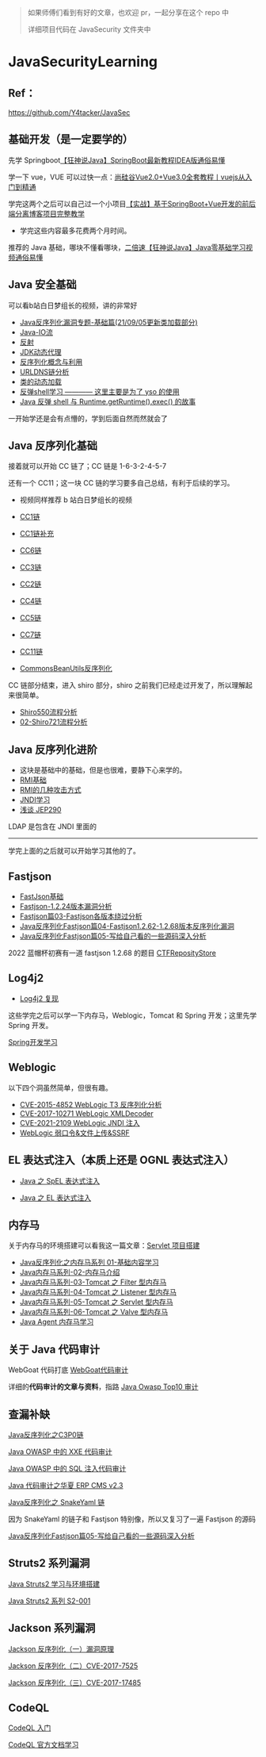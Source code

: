 > 如果师傅们看到有好的文章，也欢迎 pr，一起分享在这个 repo 中
>
> 详细项目代码在 JavaSecurity 文件夹中

# JavaSecurityLearning

## Ref：

 https://github.com/Y4tacker/JavaSec

## 基础开发（是一定要学的）

先学 Springboot[【狂神说Java】SpringBoot最新教程IDEA版通俗易懂](https://www.bilibili.com/video/BV1PE411i7CV)

学一下 vue，VUE 可以过快一点：[尚硅谷Vue2.0+Vue3.0全套教程丨vuejs从入门到精通](https://www.bilibili.com/video/BV1Zy4y1K7SH?spm_id_from=333.788.top_right_bar_window_custom_collection.content.click)

学完这两个之后可以自己过一个小项目[【实战】基于SpringBoot+Vue开发的前后端分离博客项目完整教学](https://www.bilibili.com/video/BV1PQ4y1P7hZ?vd_source=a4eba559e280bf2f1aec770f740d0645)

- 学完这些内容最多花费两个月时间。

推荐的 Java 基础，哪块不懂看哪块，[二倍速【狂神说Java】Java零基础学习视频通俗易懂](https://www.bilibili.com/video/BV12J41137hu?spm_id_from=333.337.search-card.all.click)

## Java 安全基础

可以看b站白日梦组长的视频，讲的非常好

- [Java反序列化漏洞专题-基础篇(21/09/05更新类加载部分)](https://www.bilibili.com/video/BV16h411z7o9?spm_id_from=333.788.top_right_bar_window_custom_collection.content.click)
- [Java-IO流](https://drun1baby.github.io/2022/05/30/Java-IO流/)
- [反射](https://drun1baby.github.io/2022/05/20/Java反序列化基础篇-02-Java反射与URLDNS链分析/)
- [JDK动态代理](https://drun1baby.github.io/2022/06/01/Java反序列化基础篇-04-JDK动态代理/)
- [反序列化概念与利用](https://drun1baby.github.io/2022/05/17/Java反序列化基础篇-01-反序列化概念与利用/)
- [URLDNS链分析](https://drun1baby.github.io/2022/05/20/Java反序列化基础篇-02-Java反射与URLDNS链分析/)
- [类的动态加载](https://drun1baby.github.io/2022/06/03/Java反序列化基础篇-05-类的动态加载/)
- [反弹shell学习 ———— 这里主要是为了 yso 的使用](https://drun1baby.github.io/2022/07/20/反弹shell学习/)
- [Java 反弹 shell 与 Runtime.getRuntime().exec() 的故事](https://drun1baby.github.io/2022/10/12/Java-反弹-shell-与-Runtime-getRuntime-exec-的故事/)

一开始学还是会有点懵的，学到后面自然而然就会了

## Java 反序列化基础

接着就可以开始 CC 链了；CC 链是 1-6-3-2-4-5-7

还有一个 CC11；这一块 CC 链的学习要多自己总结，有利于后续的学习。

- 视频同样推荐 b 站白日梦组长的视频

- [CC1链](https://drun1baby.github.io/2022/06/06/Java反序列化Commons-Collections篇01-CC1链/)

- [CC1链补充](https://drun1baby.github.io/2022/06/10/Java反序列化Commons-Collections篇02-CC1链补充/)

- [CC6链](https://drun1baby.github.io/2022/06/11/Java反序列化Commons-Collections篇03-CC6链/)

- [CC3链](https://drun1baby.github.io/2022/06/20/Java反序列化Commons-Collections篇04-CC3链/)

- [CC2链](https://drun1baby.github.io/2022/06/28/Java反序列化Commons-Collections篇05-CC2链/)

- [CC4链](https://drun1baby.github.io/2022/06/28/Java反序列化Commons-Collections篇06-CC4链/)

- [CC5链](https://drun1baby.github.io/2022/06/29/Java反序列化Commons-Collections篇07-CC5链/)

- [CC7链](https://drun1baby.github.io/2022/06/29/Java反序列化Commons-Collections篇08-CC7链/)

- [CC11链](https://drun1baby.github.io/2022/07/11/Java反序列化Commons-Collections篇09-CC11链/)

- [CommonsBeanUtils反序列化](https://drun1baby.github.io/2022/07/12/CommonsBeanUtils反序列化/)

CC 链部分结束，进入 shiro 部分，shiro 之前我们已经走过开发了，所以理解起来很简单。

- [Shiro550流程分析](https://drun1baby.github.io/2022/07/10/Java反序列化Shiro篇01-Shiro550流程分析/)
- [02-Shiro721流程分析](https://drun1baby.top/2023/03/08/Java反序列化Shiro篇02-Shiro721流程分析/)

## Java 反序列化进阶

- 这块是基础中的基础，但是也很难，要静下心来学的。
- [RMI基础](https://drun1baby.github.io/2022/07/19/Java反序列化之RMI专题01-RMI基础/)
- [RMI的几种攻击方式](https://drun1baby.github.io/2022/07/23/Java反序列化之RMI专题02-RMI的几种攻击方式/)
- [JNDI学习](https://drun1baby.github.io/2022/07/28/Java反序列化之JNDI学习/)
- [浅谈 JEP290](https://drun1baby.top/2023/04/18/浅谈-JEP290/)

LDAP 是包含在 JNDI 里面的

***

学完上面的之后就可以开始学习其他的了。

## Fastjson

- [FastJson基础](https://drun1baby.github.io/2022/08/04/Java反序列化Fastjson篇01-Fastjson基础/)
- [Fastjson-1.2.24版本漏洞分析](https://drun1baby.github.io/2022/08/06/Java反序列化Fastjson篇02-Fastjson-1-2-24版本漏洞分析/)
- [Fastjson篇03-Fastjson各版本绕过分析](https://drun1baby.github.io/2022/08/08/Java反序列化Fastjson篇03-Fastjson各版本绕过分析/)
- [Java反序列化Fastjson篇04-Fastjson1.2.62-1.2.68版本反序列化漏洞](https://drun1baby.github.io/2022/08/13/Java反序列化Fastjson篇04-Fastjson1-2-62-1-2-68版本反序列化漏洞/)
- [Java反序列化Fastjson篇05-写给自己看的一些源码深入分析](https://drun1baby.top/2022/10/19/Java反序列化Fastjson篇05-写给自己看的一些源码深入分析/)

2022 蓝帽杯初赛有一道 fastjson 1.2.68 的题目 [CTFReposityStore](https://github.com/Drun1baby/CTFReposityStore)

## Log4j2

- [Log4j2 复现](https://drun1baby.github.io/2022/08/09/Log4j2复现/)

这些学完之后可以学一下内存马，Weblogic，Tomcat 和 Spring 开发；这里先学 Spring 开发。 

[Spring开发学习](https://drun1baby.github.io/2022/08/18/Spring开发学习/)

## Weblogic 

以下四个洞虽然简单，但很有趣。

- [CVE-2015-4852 WebLogic T3 反序列化分析](https://drun1baby.top/2022/11/28/CVE-2015-4852-WebLogic-T3-反序列化分析/)
- [CVE-2017-10271 WebLogic XMLDecoder](https://drun1baby.top/2023/02/09/CVE-2017-10271-WebLogic-XMLDecoder/)
- [CVE-2021-2109 WebLogic JNDI 注入](https://drun1baby.top/2023/02/12/CVE-2021-2109-WebLogic-JNDI-注入/)
- [WebLogic 弱口令&文件上传&SSRF](https://drun1baby.top/2023/03/06/WebLogic-弱口令-文件上传-SSRF/)



## EL 表达式注入（本质上还是 OGNL 表达式注入）

- [Java 之 SpEL 表达式注入](https://drun1baby.github.io/2022/09/23/Java-之-SpEL-表达式注入/)

- [Java 之 EL 表达式注入](https://drun1baby.github.io/2022/09/23/Java-之-EL-表达式注入/)

## 内存马

关于内存马的环境搭建可以看我这一篇文章：[Servlet 项目搭建](https://drun1baby.github.io/2022/08/22/Servlet-项目搭建/)

- [Java反序列化之内存马系列 01-基础内容学习](https://drun1baby.github.io/2022/08/19/Java内存马系列-01-基础内容学习/)
- [Java内存马系列-02-内存马介绍](https://drun1baby.github.io/2022/08/21/Java内存马系列-02-内存马介绍/)
- [Java内存马系列-03-Tomcat 之 Filter 型内存马](https://drun1baby.github.io/2022/08/22/Java内存马系列-03-Tomcat-之-Filter-型内存马/)
- [Java内存马系列-04-Tomcat 之 Listener 型内存马](https://drun1baby.github.io/2022/08/27/Java内存马系列-04-Tomcat-之-Listener-型内存马/)
- [Java内存马系列-05-Tomcat 之 Servlet 型内存马](https://drun1baby.github.io/2022/09/04/Java内存马系列-05-Tomcat-之-Servlet-型内存马/)
- [Java内存马系列-06-Tomcat 之 Valve 型内存马](https://drun1baby.github.io/2022/09/07/Java内存马系列-06-Tomcat-之-Valve-型内存马/)
- [Java Agent 内存马学习](https://drun1baby.top/2023/12/07/Java-Agent-内存马学习/)

## 关于 Java 代码审计

WebGoat 代码打底 [WebGoat代码审计](https://drun1baby.top/2022/03/17/WebGoat代码审计-02-SQL注入/)

详细的**代码审计的文章与资料**，指路 [Java Owasp Top10 审计](https://github.com/Drun1baby/JavaSecurityLearning/tree/main/JavaSecurity/CodeReview/JavaSec-Code)

## 查漏补缺

[Java反序列化之C3P0链](https://drun1baby.github.io/2022/10/06/Java反序列化之C3P0链/)

[Java OWASP 中的 XXE 代码审计](https://drun1baby.github.io/2022/09/16/Java-OWASP-中的-XXE-代码审计/)

[Java OWASP 中的 SQL 注入代码审计](https://drun1baby.github.io/2022/09/14/Java-OWASP-中的-SQL-注入代码审计/)

[Java 代码审计之华夏 ERP CMS v2.3](https://drun1baby.github.io/2022/09/30/Java-代码审计之华夏-ERP-CMS-V2.3/)

[Java反序列化之 SnakeYaml 链](https://drun1baby.github.io/2022/10/16/Java反序列化之-SnakeYaml-链/)

因为 SnakeYaml 的链子和 Fastjson 特别像，所以又复习了一遍 Fastjson 的源码

[Java反序列化Fastjson篇05-写给自己看的一些源码深入分析](https://drun1baby.github.io/2022/10/19/Java反序列化Fastjson篇05-写给自己看的一些源码深入分析/)

## Struts2 系列漏洞

[Java Struts2 学习与环境搭建](https://drun1baby.github.io/2022/11/02/Java-Struts2-学习与环境搭建/)

[Java Struts2 系列 S2-001](https://drun1baby.github.io/2022/10/27/Java-Struts2-系列-S2-001/)

## Jackson 系列漏洞

[Jackson 反序列化（一）漏洞原理](https://drun1baby.top/2023/12/07/Jackson-反序列化（一）漏洞原理/)

[Jackson 反序列化（二）CVE-2017-7525](https://drun1baby.top/2023/12/07/Jackson-反序列化（二）CVE-2017-7525/)

[Jackson 反序列化（三）CVE-2017-17485](https://drun1baby.top/2023/12/07/Jackson-反序列化（三）CVE-2017-17485/)

## CodeQL

[CodeQL 入门](https://drun1baby.top/2023/09/03/CodeQL-%E5%85%A5%E9%97%A8/)

[CodeQL 官方文档学习](https://drun1baby.top/2023/07/31/CodeQL-%E5%AD%A6%E4%B9%A0/)

